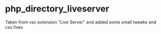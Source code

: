 # php_directory_liveserver
Taken from vsc extension "Live Server" and added some small tweaks and css fixes

